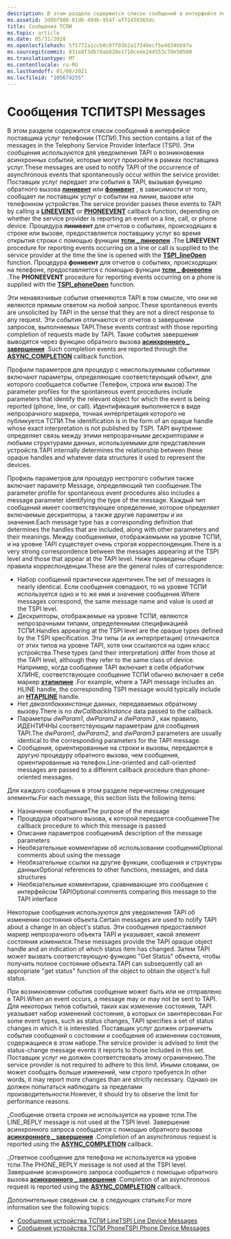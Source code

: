 ```yaml
---
description: В этом разделе содержится список сообщений в интерфейсе поставщика услуг телефонии (ТСПИ).
ms.assetid: 3d8bf980-81d6-49db-954f-af72458365dc
title: Сообщения ТСПИ
ms.topic: article
ms.date: 05/31/2018
ms.openlocfilehash: 5f5772a1ccb0c07f03b2a17348ecf5e4834bb97a
ms.sourcegitcommit: 831e8f3db78ab820e1710cede244553c70e50500
ms.translationtype: MT
ms.contentlocale: ru-RU
ms.lasthandoff: 01/08/2021
ms.locfileid: "105674255"
---
```

# <a name="tspi-messages"></a><span data-ttu-id="b7555-103">Сообщения ТСПИ</span><span class="sxs-lookup"><span data-stu-id="b7555-103">TSPI Messages</span></span>

<span data-ttu-id="b7555-104">В этом разделе содержится список сообщений в интерфейсе поставщика услуг телефонии (ТСПИ).</span><span class="sxs-lookup"><span data-stu-id="b7555-104">This section contains a list of the messages in the Telephony Service Provider Interface (TSPI).</span></span> <span data-ttu-id="b7555-105">Эти сообщения используются для уведомления TAPI о возникновении асинхронных событий, которые могут произойти в рамках поставщика услуг.</span><span class="sxs-lookup"><span data-stu-id="b7555-105">These messages are used to notify TAPI of the occurrence of asynchronous events that spontaneously occur within the service provider.</span></span> <span data-ttu-id="b7555-106">Поставщик услуг передает эти события в TAPI, вызывая функцию обратного вызова [**линивент**](/windows/win32/api/tspi/nc-tspi-lineevent) или [**фонивент**](/windows/desktop/api/tspi/nc-tspi-phoneevent) , в зависимости от того, сообщает ли поставщик услуг о событии на линии, вызове или телефонном устройстве.</span><span class="sxs-lookup"><span data-stu-id="b7555-106">The service provider passes these events to TAPI by calling a [**LINEEVENT**](/windows/win32/api/tspi/nc-tspi-lineevent) or [**PHONEEVENT**](/windows/desktop/api/tspi/nc-tspi-phoneevent) callback function, depending on whether the service provider is reporting an event on a line, call, or phone device.</span></span> <span data-ttu-id="b7555-107">Процедура **линивент** для отчетов о событиях, происходящих в строке или вызове, предоставляется поставщику услуг во время открытия строки с помощью функции [**тспи \_ линеопен**](/windows/win32/api/tspi/nf-tspi-tspi_lineopen) .</span><span class="sxs-lookup"><span data-stu-id="b7555-107">The **LINEEVENT** procedure for reporting events occurring on a line or call is supplied to the service provider at the time the line is opened with the [**TSPI\_lineOpen**](/windows/win32/api/tspi/nf-tspi-tspi_lineopen) function.</span></span> <span data-ttu-id="b7555-108">Процедура **фонивент** для отчетов о событиях, происходящих на телефоне, предоставляется с помощью функции [**тспи \_ фонеопен**](/windows/win32/api/tspi/nf-tspi-tspi_phoneopen) .</span><span class="sxs-lookup"><span data-stu-id="b7555-108">The **PHONEEVENT** procedure for reporting events occurring on a phone is supplied with the [**TSPI\_phoneOpen**](/windows/win32/api/tspi/nf-tspi-tspi_phoneopen) function.</span></span>

<span data-ttu-id="b7555-109">Эти ненавязчивые события отменяются TAPI в том смысле, что они не являются прямым ответом на любой запрос.</span><span class="sxs-lookup"><span data-stu-id="b7555-109">These spontaneous events are unsolicited by TAPI in the sense that they are not a direct response to any request.</span></span> <span data-ttu-id="b7555-110">Эти события отличаются от отчетов о завершении запросов, выполняемых TAPI.</span><span class="sxs-lookup"><span data-stu-id="b7555-110">These events contrast with those reporting completion of requests made by TAPI.</span></span> <span data-ttu-id="b7555-111">Такие события завершения выводятся через функцию обратного вызова [**асинхронного \_ завершения**](/windows/win32/api/tspi/nc-tspi-async_completion) .</span><span class="sxs-lookup"><span data-stu-id="b7555-111">Such completion events are reported through the [**ASYNC\_COMPLETION**](/windows/win32/api/tspi/nc-tspi-async_completion) callback function.</span></span>

<span data-ttu-id="b7555-112">Профили параметров для процедур с неиспользуемыми событиями включают параметры, определяющие соответствующий объект, для которого сообщается событие (Телефон, строка или вызов).</span><span class="sxs-lookup"><span data-stu-id="b7555-112">The parameter profiles for the spontaneous event procedures include parameters that identify the relevant object for which the event is being reported (phone, line, or call).</span></span> <span data-ttu-id="b7555-113">Идентификация выполняется в виде непрозрачного маркера, точная интерпретация которого не публикуется ТСПИ.</span><span class="sxs-lookup"><span data-stu-id="b7555-113">The identification is in the form of an opaque handle whose exact interpretation is not published by TSPI.</span></span> <span data-ttu-id="b7555-114">TAPI внутренне определяет связь между этими непрозрачными дескрипторами и любыми структурами данных, используемыми для представления устройств.</span><span class="sxs-lookup"><span data-stu-id="b7555-114">TAPI internally determines the relationship between these opaque handles and whatever data structures it used to represent the devices.</span></span>

<span data-ttu-id="b7555-115">Профиль параметров для процедур нестрогого события также включает параметр Message, определяющий тип сообщения.</span><span class="sxs-lookup"><span data-stu-id="b7555-115">The parameter profile for spontaneous event procedures also includes a message parameter identifying the type of the message.</span></span> <span data-ttu-id="b7555-116">Каждый тип сообщений имеет соответствующее определение, которое определяет включаемые дескрипторы, а также другие параметры и их значения.</span><span class="sxs-lookup"><span data-stu-id="b7555-116">Each message type has a corresponding definition that determines the handles that are included, along with other parameters and their meanings.</span></span> <span data-ttu-id="b7555-117">Между сообщениями, отображаемыми на уровне ТСПИ, и на уровне TAPI существует очень строгая корреспонденция.</span><span class="sxs-lookup"><span data-stu-id="b7555-117">There is a very strong correspondence between the messages appearing at the TSPI level and those that appear at the TAPI level.</span></span> <span data-ttu-id="b7555-118">Ниже приведены общие правила корреспонденции.</span><span class="sxs-lookup"><span data-stu-id="b7555-118">These are the general rules of correspondence:</span></span>

-   <span data-ttu-id="b7555-119">Набор сообщений практически идентичен.</span><span class="sxs-lookup"><span data-stu-id="b7555-119">The set of messages is nearly identical.</span></span> <span data-ttu-id="b7555-120">Если сообщения совпадают, то на уровне ТСПИ используется одно и то же имя и значение сообщения.</span><span class="sxs-lookup"><span data-stu-id="b7555-120">Where messages correspond, the same message name and value is used at the TSPI level.</span></span>
-   <span data-ttu-id="b7555-121">Дескрипторы, отображаемые на уровне ТСПИ, являются непрозрачными типами, определенными спецификацией ТСПИ.</span><span class="sxs-lookup"><span data-stu-id="b7555-121">Handles appearing at the TSPI level are the opaque types defined by the TSPI specification.</span></span> <span data-ttu-id="b7555-122">Эти типы (и их интерпретация) отличаются от этих типов на уровне TAPI, хотя они ссылаются на один класс устройства.</span><span class="sxs-lookup"><span data-stu-id="b7555-122">These types (and their interpretation) differ from those at the TAPI level, although they refer to the same class of device.</span></span> <span data-ttu-id="b7555-123">Например, когда сообщение TAPI включает в себя обработчик ХЛИНЕ, соответствующее сообщение ТСПИ обычно включает в себя маркер [**хтапилине**](htapiline.md) .</span><span class="sxs-lookup"><span data-stu-id="b7555-123">For example, where a TAPI message includes an HLINE handle, the corresponding TSPI message would typically include an [**HTAPILINE**](htapiline.md) handle.</span></span>
-   <span data-ttu-id="b7555-124">Нет *двкаллбаккинстанце* данных, передаваемых обратному вызову.</span><span class="sxs-lookup"><span data-stu-id="b7555-124">There is no *dwCallbackInstance* data passed to the callback.</span></span>
-   <span data-ttu-id="b7555-125">Параметры *dwParam1*, *dwParam2* и *dwParam3* , как правило, ИДЕНТИЧНЫ соответствующим параметрам для сообщения TAPI.</span><span class="sxs-lookup"><span data-stu-id="b7555-125">The *dwParam1*, *dwParam2*, and *dwParam3* parameters are usually identical to the corresponding parameters for the TAPI message.</span></span>
-   <span data-ttu-id="b7555-126">Сообщения, ориентированные на строки и вызовы, передаются в другую процедуру обратного вызова, чем сообщения, ориентированные на телефон.</span><span class="sxs-lookup"><span data-stu-id="b7555-126">Line-oriented and call-oriented messages are passed to a different callback procedure than phone-oriented messages.</span></span>

<span data-ttu-id="b7555-127">Для каждого сообщения в этом разделе перечислены следующие элементы.</span><span class="sxs-lookup"><span data-stu-id="b7555-127">For each message, this section lists the following items:</span></span>

-   <span data-ttu-id="b7555-128">Назначение сообщения</span><span class="sxs-lookup"><span data-stu-id="b7555-128">The purpose of the message</span></span>
-   <span data-ttu-id="b7555-129">Процедура обратного вызова, к которой передается сообщение</span><span class="sxs-lookup"><span data-stu-id="b7555-129">The callback procedure to which this message is passed</span></span>
-   <span data-ttu-id="b7555-130">Описание параметров сообщения</span><span class="sxs-lookup"><span data-stu-id="b7555-130">A description of the message parameters</span></span>
-   <span data-ttu-id="b7555-131">Необязательные комментарии об использовании сообщения</span><span class="sxs-lookup"><span data-stu-id="b7555-131">Optional comments about using the message</span></span>
-   <span data-ttu-id="b7555-132">Необязательные ссылки на другие функции, сообщения и структуры данных</span><span class="sxs-lookup"><span data-stu-id="b7555-132">Optional references to other functions, messages, and data structures</span></span>
-   <span data-ttu-id="b7555-133">Необязательные комментарии, сравнивающие это сообщение с интерфейсом TAPI</span><span class="sxs-lookup"><span data-stu-id="b7555-133">Optional comments comparing this message to the TAPI interface</span></span>

<span data-ttu-id="b7555-134">Некоторые сообщения используются для уведомления TAPI об изменении состояния объекта.</span><span class="sxs-lookup"><span data-stu-id="b7555-134">Certain messages are used to notify TAPI about a change in an object's status.</span></span> <span data-ttu-id="b7555-135">Эти сообщения предоставляют маркер непрозрачного объекта TAPI и указывает, какой элемент состояния изменился.</span><span class="sxs-lookup"><span data-stu-id="b7555-135">These messages provide the TAPI opaque object handle and an indication of which status item has changed.</span></span> <span data-ttu-id="b7555-136">Затем TAPI может вызвать соответствующую функцию "Get Status" объекта, чтобы получить полное состояние объекта.</span><span class="sxs-lookup"><span data-stu-id="b7555-136">TAPI can subsequently call an appropriate "get status" function of the object to obtain the object's full status.</span></span>

<span data-ttu-id="b7555-137">При возникновении события сообщение может быть или не отправлено в TAPI.</span><span class="sxs-lookup"><span data-stu-id="b7555-137">When an event occurs, a message may or may not be sent to TAPI.</span></span> <span data-ttu-id="b7555-138">Для некоторых типов событий, таких как изменение состояния, TAPI указывает набор изменений состояния, в которых он заинтересован.</span><span class="sxs-lookup"><span data-stu-id="b7555-138">For some event types, such as status changes, TAPI specifies a set of status changes in which it is interested.</span></span> <span data-ttu-id="b7555-139">Поставщик услуг должен ограничить события сообщений о состоянии и сообщения об изменении состояния, содержащиеся в этом наборе.</span><span class="sxs-lookup"><span data-stu-id="b7555-139">The service provider is advised to limit the status-change message events it reports to those included in this set.</span></span> <span data-ttu-id="b7555-140">Поставщик услуг не должен соответствовать этому ограничению.</span><span class="sxs-lookup"><span data-stu-id="b7555-140">The service provider is not required to adhere to this limit.</span></span> <span data-ttu-id="b7555-141">Иными словами, он может сообщать больше изменений, чем строго требуется.</span><span class="sxs-lookup"><span data-stu-id="b7555-141">In other words, it may report more changes than are strictly necessary.</span></span> <span data-ttu-id="b7555-142">Однако он должен попытаться наблюдать за пределами производительности.</span><span class="sxs-lookup"><span data-stu-id="b7555-142">However, it should try to observe the limit for performance reasons.</span></span>

<span data-ttu-id="b7555-143">\_Сообщение ответа строки не используется на уровне тспи.</span><span class="sxs-lookup"><span data-stu-id="b7555-143">The LINE\_REPLY message is not used at the TSPI level.</span></span> <span data-ttu-id="b7555-144">Завершение асинхронного запроса сообщается с помощью обратного вызова [**асинхронного \_ завершения**](/windows/win32/api/tspi/nc-tspi-async_completion) .</span><span class="sxs-lookup"><span data-stu-id="b7555-144">Completion of an asynchronous request is reported using the [**ASYNC\_COMPLETION**](/windows/win32/api/tspi/nc-tspi-async_completion) callback.</span></span>

<span data-ttu-id="b7555-145">\_Ответное сообщение для телефона не используется на уровне тспи.</span><span class="sxs-lookup"><span data-stu-id="b7555-145">The PHONE\_REPLY message is not used at the TSPI level.</span></span> <span data-ttu-id="b7555-146">Завершение асинхронного запроса сообщается с помощью обратного вызова [**асинхронного \_ завершения**](/windows/win32/api/tspi/nc-tspi-async_completion) .</span><span class="sxs-lookup"><span data-stu-id="b7555-146">Completion of an asynchronous request is reported using the [**ASYNC\_COMPLETION**](/windows/win32/api/tspi/nc-tspi-async_completion) callback.</span></span>

<span data-ttu-id="b7555-147">Дополнительные сведения см. в следующих статьях:</span><span class="sxs-lookup"><span data-stu-id="b7555-147">For more information see the following topics:</span></span>

-   [<span data-ttu-id="b7555-148">Сообщения устройства ТСПИ Line</span><span class="sxs-lookup"><span data-stu-id="b7555-148">TSPI Line Device Messages</span></span>](tspi-line-device-messages.md)
-   [<span data-ttu-id="b7555-149">Сообщения устройства ТСПИ Phone</span><span class="sxs-lookup"><span data-stu-id="b7555-149">TSPI Phone Device Messages</span></span>](tspi-phone-device-messages.md)

 

 
